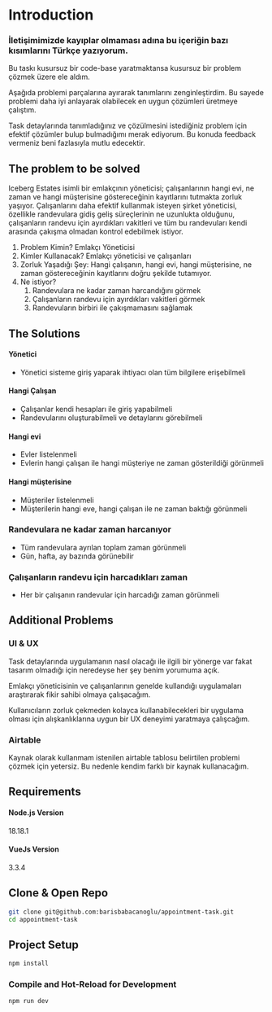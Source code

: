 # Introduction

### İletişimimizde kayıplar olmaması adına bu içeriğin bazı kısımlarını Türkçe yazıyorum.


Bu taskı kusursuz bir code-base yaratmaktansa kusursuz bir problem çözmek üzere ele aldım.

Aşağıda problemi parçalarına ayırarak tanımlarını zenginleştirdim. Bu sayede problemi daha iyi anlayarak olabilecek en uygun çözümleri üretmeye çalıştım.

Task detaylarında tanımladığınız ve çözülmesini istediğiniz problem için efektif çözümler bulup bulmadığımı merak ediyorum. Bu konuda feedback vermeniz beni fazlasıyla mutlu edecektir.



## The problem to be solved
Iceberg Estates isimli bir emlakçının yöneticisi; çalışanlarının hangi evi, ne
zaman ve hangi müşterisine göstereceğinin kayıtlarını tutmakta zorluk yaşıyor.
Çalışanlarını daha efektif kullanmak isteyen şirket yöneticisi, özellikle randevulara
gidiş geliş süreçlerinin ne uzunlukta olduğunu, çalışanların randevu için ayırdıkları
vakitleri ve tüm bu randevuları kendi arasında çakışma olmadan kontrol edebilmek
istiyor.

1. Problem Kimin? Emlakçı Yöneticisi
2. Kimler Kullanacak? Emlakçı yöneticisi ve çalışanları
3. Zorluk Yaşadığı Şey: Hangi çalışanın, hangi evi, hangi müşterisine, ne zaman göstereceğinin kayıtlarını doğru şekilde tutamıyor.
4. Ne istiyor?
   1) Randevulara ne kadar zaman harcandığını görmek
   2) Çalışanların randevu için ayırdıkları vakitleri görmek
   3) Randevuların birbiri ile çakışmamasını sağlamak

## The Solutions

#### Yönetici
- Yönetici sisteme giriş yaparak ihtiyacı olan tüm bilgilere erişebilmeli

#### Hangi Çalışan
- Çalışanlar kendi hesapları ile giriş yapabilmeli
- Randevularını oluşturabilmeli ve detaylarını görebilmeli

#### Hangi evi
- Evler listelenmeli
- Evlerin hangi çalışan ile hangi müşteriye ne zaman gösterildiği görünmeli

#### Hangi müşterisine
- Müşteriler listelenmeli
- Müşterilerin hangi eve, hangi çalışan ile ne zaman baktığı görünmeli

### Randevulara ne kadar zaman harcanıyor
- Tüm randevulara ayrılan toplam zaman görünmeli
- Gün, hafta, ay bazında görünebilir

### Çalışanların randevu için harcadıkları zaman
- Her bir çalışanın randevular için harcadığı zaman görünmeli


## Additional Problems

### UI & UX
Task detaylarında uygulamanın nasıl olacağı ile ilgili bir yönerge var fakat tasarım olmadığı için neredeyse her şey benim yorumuma açık.

Emlakçı yöneticisinin ve çalışanlarının genelde kullandığı uygulamaları araştırarak fikir sahibi olmaya çalışacağım.

Kullanıcıların zorluk çekmeden kolayca kullanabilecekleri bir uygulama olması için alışkanlıklarına uygun bir UX deneyimi yaratmaya çalışcağım.

### Airtable
Kaynak olarak kullanmam istenilen airtable tablosu belirtilen problemi çözmek için yetersiz. Bu nedenle kendim farklı bir kaynak kullanacağım.


## Requirements
#### Node.js Version
18.18.1
#### VueJs Version
3.3.4




## Clone & Open Repo

```sh
git clone git@github.com:barisbabacanoglu/appointment-task.git
cd appointment-task
```


## Project Setup

```sh
npm install
```

### Compile and Hot-Reload for Development

```sh
npm run dev
```
